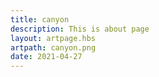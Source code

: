 ```yaml
---
title: canyon
description: This is about page
layout: artpage.hbs
artpath: canyon.png
date: 2021-04-27
---
```

